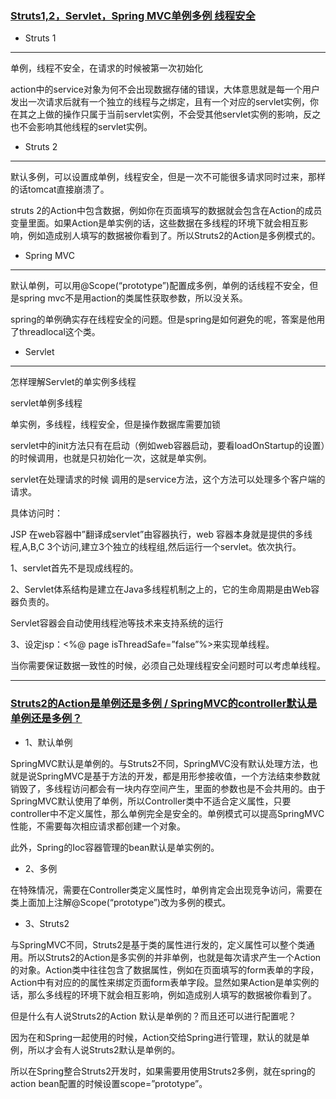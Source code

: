 ### [Struts1,2，Servlet，Spring MVC单例多例 线程安全](http://blog.csdn.net/zly9923218/article/details/51125881)

* Struts 1

--------

单例，线程不安全，在请求的时候被第一次初始化

action中的service对象为何不会出现数据存储的错误，大体意思就是每一个用户发出一次请求后就有一个独立的线程与之绑定，且有一个对应的servlet实例，你在其之上做的操作只属于当前servlet实例，不会受其他servlet实例的影响，反之也不会影响其他线程的servlet实例。

* Struts 2

-------------

默认多例，可以设置成单例，线程安全，但是一次不可能很多请求同时过来，那样的话tomcat直接崩溃了。

struts 2的Action中包含数据，例如你在页面填写的数据就会包含在Action的成员变量里面。如果Action是单实例的话，这些数据在多线程的环境下就会相互影响，例如造成别人填写的数据被你看到了。所以Struts2的Action是多例模式的。

* Spring MVC

-------------

默认单例，可以用@Scope(“prototype”)配置成多例，单例的话线程不安全，但是spring mvc不是用action的类属性获取参数，所以没关系。

spring的单例确实存在线程安全的问题。但是spring是如何避免的呢，答案是他用了threadlocal这个类。


* Servlet

-------------

怎样理解Servlet的单实例多线程

servlet单例多线程

单实例，多线程，线程安全，但是操作数据库需要加锁

servlet中的init方法只有在启动（例如web容器启动，要看loadOnStartup的设置）的时候调用，也就是只初始化一次，这就是单实例。

servlet在处理请求的时候 调用的是service方法，这个方法可以处理多个客户端的请求。

具体访问时：

JSP 在web容器中”翻译成servlet”由容器执行，web 容器本身就是提供的多线程,A,B,C 3个访问,建立3个独立的线程组,然后运行一个servlet。依次执行。

1、servlet首先不是现成线程的。

2、Servlet体系结构是建立在Java多线程机制之上的，它的生命周期是由Web容器负责的。

Servlet容器会自动使用线程池等技术来支持系统的运行

3、设定jsp：<%@ page isThreadSafe=”false”%>来实现单线程。

当你需要保证数据一致性的时候，必须自己处理线程安全问题时可以考虑单线程。

---------

### [Struts2的Action是单例还是多例 / SpringMVC的controller默认是单例还是多例？ ](http://blog.csdn.net/chengyuqiang/article/details/78776767)

* 1、默认单例

SpringMVC默认是单例的。与Struts2不同，SpringMVC没有默认处理方法，也就是说SpringMVC是基于方法的开发，都是用形参接收值，一个方法结束参数就销毁了，多线程访问都会有一块内存空间产生，里面的参数也是不会共用的。由于SpringMVC默认使用了单例，所以Controller类中不适合定义属性，只要controller中不定义属性，那么单例完全是安全的。单例模式可以提高SpringMVC性能，不需要每次相应请求都创建一个对象。

此外，Spring的Ioc容器管理的bean默认是单实例的。

* 2、多例

在特殊情况，需要在Controller类定义属性时，单例肯定会出现竞争访问，需要在类上面加上注解@Scope(“prototype”)改为多例的模式。

* 3、Struts2

与SpringMVC不同，Struts2是基于类的属性进行发的，定义属性可以整个类通用。所以Struts2的Action是多实例的并非单例，也就是每次请求产生一个Action的对象。Action类中往往包含了数据属性，例如在页面填写的form表单的字段，Action中有对应的的属性来绑定页面form表单字段。显然如果Action是单实例的话，那么多线程的环境下就会相互影响，例如造成别人填写的数据被你看到了。

但是什么有人说Struts2的Action 默认是单例的？而且还可以进行配置呢？

因为在和Spring一起使用的时候，Action交给Spring进行管理，默认的就是单例，所以才会有人说Struts2默认是单例的。

所以在Spring整合Struts2开发时，如果需要用使用Struts2多例，就在spring的action bean配置的时候设置scope=”prototype”。 
